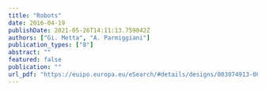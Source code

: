 ```yaml
---
title: "Robots"
date: 2016-04-19
publishDate: 2021-05-26T14:11:13.759042Z
authors: ["Gi. Metta", "A. Parmiggiani"]
publication_types: ["8"]
abstract: ""
featured: false
publication: ""
url_pdf: "https://euipo.europa.eu/eSearch/#details/designs/003074913-0001"
---
```


